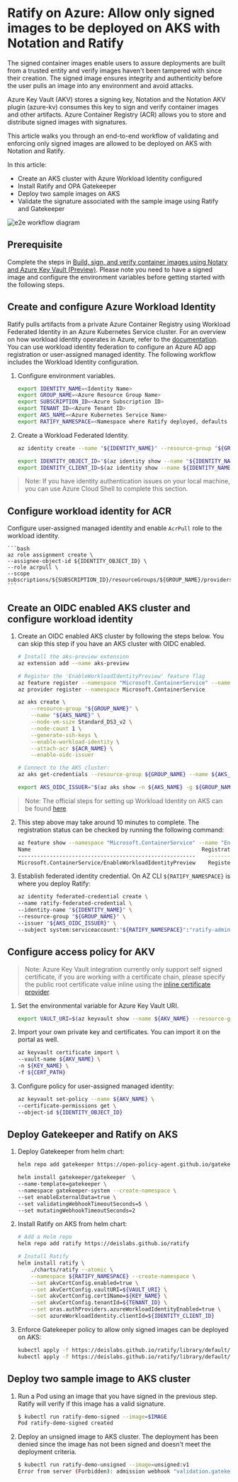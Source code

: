 # Ratify on Azure: Allow only signed images to be deployed on AKS with Notation and Ratify

The signed container images enable users to assure deployments are built from a trusted entity and verify images haven't been tampered with since their creation. The signed image ensures integrity and authenticity before the user pulls an image into any environment and avoid attacks. 

Azure Key Vault (AKV) stores a signing key, Notation and the Notation AKV plugin (azure-kv) consumes this key to sign and verify container images and other artifacts. Azure Container Registry (ACR) allows you to store and distribute signed images with signatures.

This article walks you through an end-to-end workflow of validating and enforcing only signed images are allowed to be deployed on AKS with Notation and Ratify.

In this article:

* Create an AKS cluster with Azure Workload Identity configured
* Install Ratify and OPA Gatekeeper
* Deploy two sample images on AKS
* Validate the signature associated with the sample image using Ratify and Gatekeeper

![e2e workflow diagram](./img/e2e-workflow-diagram.png)

## Prerequisite

Complete the steps in [Build, sign, and verify container images using Notary and Azure Key Vault (Preview)](https://learn.microsoft.com/en-us/azure/container-registry/container-registry-tutorial-sign-build-push#build-and-sign-a-container-image). Please note you need to have a signed image and configure the environment variables before getting started with the following steps.

## Create and configure Azure Workload Identity

Ratify pulls artifacts from a private Azure Container Registry using Workload Federated Identity in an Azure Kubernetes Service cluster. For an overview on how workload identity operates in Azure, refer to the [documentation](https://docs.microsoft.com/en-us/azure/active-directory/develop/workload-identity-federation). You can use workload identity federation to configure an Azure AD app registration or user-assigned managed identity. The following workflow includes the Workload Identity configuration.

1. Configure environment variables.

    ```bash
    export IDENTITY_NAME=<Identity Name>
    export GROUP_NAME=<Azure Resource Group Name>
    export SUBSCRIPTION_ID=<Azure Subscription ID>
    export TENANT_ID=<Azure Tenant ID>
    export AKS_NAME=<Azure Kubernetes Service Name>
    export RATIFY_NAMESPACE=<Namespace where Ratify deployed, defaults to "gatekeeper-system">
    ```

2. Create a Workload Federated Identity.

    ```bash
    az identity create --name "${IDENTITY_NAME}" --resource-group "${GROUP_NAME}" --location "${LOCATION}" --subscription "${SUBSCRIPTION_ID}"

    export IDENTITY_OBJECT_ID="$(az identity show --name "${IDENTITY_NAME}" --resource-group "${GROUP_NAME}" --query 'principalId' -otsv)"
    export IDENTITY_CLIENT_ID=$(az identity show --name ${IDENTITY_NAME} --resource-group ${GROUP_NAME} --query 'clientId' -o tsv)
    ```

> Note: If you have identity authentication issues on your local machine, you can use Azure Cloud Shell to complete this section.

## Configure workload identity for ACR

Configure user-assigned managed identity and enable `AcrPull` role to the workload identity.

    ```bash
    az role assignment create \
    --assignee-object-id ${IDENTITY_OBJECT_ID} \
    --role acrpull \
    --scope subscriptions/${SUBSCRIPTION_ID}/resourceGroups/${GROUP_NAME}/providers/Microsoft.ContainerRegistry/registries/${ACR_NAME}
    ```

## Create an OIDC enabled AKS cluster and configure workload identity

1. Create an OIDC enabled AKS cluster by following the steps below. You can skip this step if you have an AKS cluster with OIDC enabled.

    ```bash
    # Install the aks-preview extension
    az extension add --name aks-preview

    # Register the 'EnableWorkloadIdentityPreview' feature flag
    az feature register --namespace "Microsoft.ContainerService" --name "EnableWorkloadIdentityPreview"
    az provider register --namespace Microsoft.ContainerService

    az aks create \
        --resource-group "${GROUP_NAME}" \
        --name "${AKS_NAME}" \
        --node-vm-size Standard_DS3_v2 \
        --node-count 1 \
        --generate-ssh-keys \
        --enable-workload-identity \
        --attach-acr ${ACR_NAME} \
        --enable-oidc-issuer

    # Connect to the AKS cluster:
    az aks get-credentials --resource-group ${GROUP_NAME} --name ${AKS_NAME}

    export AKS_OIDC_ISSUER="$(az aks show -n ${AKS_NAME} -g ${GROUP_NAME} --query "oidcIssuerProfile.issuerUrl" -otsv)"
    ```

> Note: The official steps for setting up Workload Identity on AKS can be found [here](https://azure.github.io/azure-workload-identity/docs/quick-start.html).

2. This step above may take around 10 minutes to complete. The registration status can be checked by running the following command:

    ```bash
    az feature show --namespace "Microsoft.ContainerService" --name "EnableWorkloadIdentityPreview" -o table
    Name                                                      RegistrationState
    --------------------------------------------------------    -------------------
    Microsoft.ContainerService/EnableWorkloadIdentityPreview    Registered
    ```

3. Establish federated identity credential. On AZ CLI `${RATIFY_NAMESPACE}` is where you deploy Ratify:

    ```bash
    az identity federated-credential create \
    --name ratify-federated-credential \
    --identity-name "${IDENTITY_NAME}" \
    --resource-group "${GROUP_NAME}" \
    --issuer "${AKS_OIDC_ISSUER}" \
    --subject system:serviceaccount:"${RATIFY_NAMESPACE}":"ratify-admin"
    ```

## Configure access policy for AKV 

> Note: Azure Key Vault integration currently only support self signed certificate, if you are working with a certificate chain, please specify the public root certificate value inline using the [inline certificate provider](../reference/crds/certificate-stores.md#inline-certificate-provider).

1. Set the environmental variable for Azure Key Vault URI.

    ```bash
    export VAULT_URI=$(az keyvault show --name ${AKV_NAME} --resource-group ${GROUP_NAME} --query "properties.vaultUri" -otsv)
    ```

2. Import your own private key and certificates. You can import it on the portal as well.

    ```bash
    az keyvault certificate import \
    --vault-name ${AKV_NAME} \
    -n ${KEY_NAME} \
    -f ${CERT_PATH}
    ```
   
3. Configure policy for user-assigned managed identity:
    
    ```bash
    az keyvault set-policy --name ${AKV_NAME} \
    --certificate-permissions get \
    --object-id ${IDENTITY_OBJECT_ID}
    ```

## Deploy Gatekeeper and Ratify on AKS 

1. Deploy Gatekeeper from helm chart:

    ```bash
    helm repo add gatekeeper https://open-policy-agent.github.io/gatekeeper/charts

    helm install gatekeeper/gatekeeper  \
    --name-template=gatekeeper \
    --namespace gatekeeper-system --create-namespace \
    --set enableExternalData=true \
    --set validatingWebhookTimeoutSeconds=5 \
    --set mutatingWebhookTimeoutSeconds=2
    ```

2. Install Ratify on AKS from helm chart:

    ```bash
    # Add a Helm repo
    helm repo add ratify https://deislabs.github.io/ratify

    # Install Ratify
    helm install ratify \
        ./charts/ratify --atomic \
        --namespace ${RATIFY_NAMESPACE} --create-namespace \
        --set akvCertConfig.enabled=true \
        --set akvCertConfig.vaultURI=${VAULT_URI} \
        --set akvCertConfig.cert1Name=${KEY_NAME} \
        --set akvCertConfig.tenantId=${TENANT_ID} \
        --set oras.authProviders.azureWorkloadIdentityEnabled=true \
        --set azureWorkloadIdentity.clientId=${IDENTITY_CLIENT_ID}
    ```

3. Enforce Gatekeeper policy to allow only signed images can be deployed on AKS:

    ```bash
    kubectl apply -f https://deislabs.github.io/ratify/library/default/template.yaml
    kubectl apply -f https://deislabs.github.io/ratify/library/default/samples/constraint.yaml
    ```

## Deploy two sample image to AKS cluster

1. Run a Pod using an image that you have signed in the previous step. Ratify will verify if this image has a valid signature.

    ```bash
    $ kubectl run ratify-demo-signed --image=$IMAGE
    Pod ratify-demo-signed created
    ```

2. Deploy an unsigned image to AKS cluster. The deployment has been denied since the image has not been signed and doesn't meet the deployment criteria. 

    ```bash
    $ kubectl run ratify-demo-unsigned --image=unsigned:v1
    Error from server (Forbidden): admission webhook "validation.gatekeeper.sh" denied the request: [ratify-constraint] Subject failed verification: wabbitnetworks.azurecr.io/test/net-monitor:unsigned
    ```